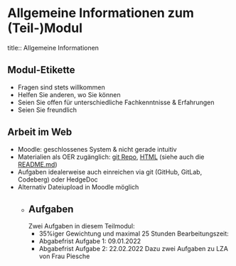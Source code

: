 # Allgemeine Informationen zum (Teil-)Modul
title:: Allgemeine Informationen
## Modul-Etikette
* Fragen sind stets willkommen
* Helfen Sie anderen, wo Sie können
* Seien Sie offen für unterschiedliche Fachkenntnisse & Erfahrungen
* Seien Sie freundlich
## Arbeit im Web
* Moodle: geschlossenes System & nicht gerade intuitiv
* Materialien als OER zugänglich: [git Repo](https://codeberg.org/acka47/malis21), [HTML](https://malis21.acka47.net/) (siehe auch die [README.md](https://codeberg.org/acka47/malis21/src/branch/main/README.md))
* Aufgaben idealerweise auch einreichen via git (GitHub, GitLab, Codeberg) oder HedgeDoc
* Alternativ Dateiupload in Moodle möglich
	- ## Aufgaben
	  Zwei Aufgaben in diesem Teilmodul: 
	  * 35%iger Gewichtung und maximal 25 Stunden Bearbeitungszeit:
	  * Abgabefrist Aufgabe 1: 09.01.2022
	  * Abgabefrist Aufgabe 2: 22.02.2022
	  Dazu zwei Aufgaben zu LZA von Frau Piesche